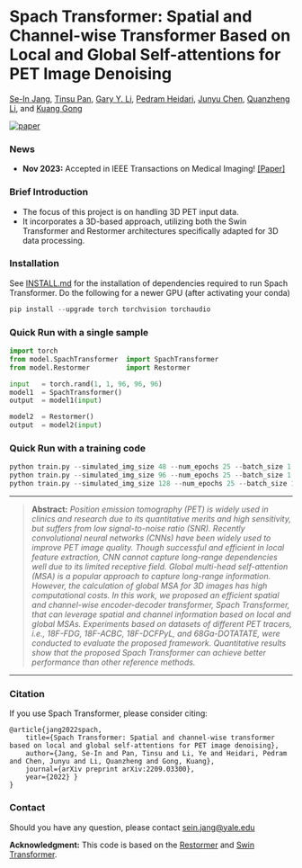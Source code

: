 
# Spach Transformer: Spatial and Channel-wise Transformer Based on Local and Global Self-attentions for PET Image Denoising


[Se-In Jang](https://scholar.google.co.kr/citations?user=I7zRmqkAAAAJ&hl=en), [Tinsu Pan](https://faculty.mdanderson.org/profiles/tinsu_pan.html), [Gary Y. Li](https://scholar.google.com/citations?user=Zy1GPkUAAAAJ&hl=en), [Pedram Heidari](https://scholar.google.com/citations?hl=en&user=V9faymoAAAAJ&view_op=list_works&sortby=pubdate), [Junyu Chen](https://scholar.google.com/citations?hl=en&user=9jIpgScAAAAJ&view_op=list_works&sortby=pubdate), [Quanzheng Li](https://scholar.google.com/citations?hl=en&user=MHq2z7oAAAAJ), and [Kuang Gong](https://scholar.google.com/citations?user=zc6kc4kAAAAJ&hl=en)

[![paper](https://img.shields.io/badge/arXiv-Paper-<COLOR>.svg)](https://arxiv.org/abs/2209.03300)

### News 
- **Nov 2023:** Accepted in IEEE Transactions on Medical Imaging! [[Paper]](https://ieeexplore.ieee.org/document/10327759)

### Brief Introduction
- The focus of this project is on handling 3D PET input data.
- It incorporates a 3D-based approach, utilizing both the Swin Transformer and Restormer architectures specifically adapted for 3D data processing.


### Installation

See [INSTALL.md](INSTALL.md) for the installation of dependencies required to run Spach Transformer.
Do the following for a newer GPU (after activating your conda)
```python
pip install --upgrade torch torchvision torchaudio
```




### Quick Run with a single sample
```python
import torch
from model.SpachTransformer  import SpachTransformer
from model.Restormer         import Restormer

input   = torch.rand(1, 1, 96, 96, 96)
model1  = SpachTransformer()
output  = model1(input)

model2  = Restormer()
output  = model2(input)
```

### Quick Run with a training code
```python
python train.py --simulated_img_size 48 --num_epochs 25 --batch_size 1 --learning_rate 0.0001 # if your input is about 48
python train.py --simulated_img_size 96 --num_epochs 25 --batch_size 1 --learning_rate 0.0001 # if your input is about 96
python train.py --simulated_img_size 128 --num_epochs 25 --batch_size 1 --learning_rate 0.0001 # if your input is about 128
```

<hr />

> **Abstract:** *Position emission tomography (PET) is widely used in clinics and research due to its quantitative merits and high sensitivity, but suffers from low signal-to-noise ratio (SNR). Recently convolutional neural networks (CNNs) have been widely used to improve PET image quality. Though successful and efficient in local feature extraction, CNN cannot capture long-range dependencies well due to its limited receptive field. Global multi-head self-attention (MSA) is a popular approach to capture long-range information. However, the calculation of global MSA for 3D images has high computational costs. In this work, we proposed an efficient spatial and channel-wise encoder-decoder transformer, Spach Transformer, that can leverage spatial and channel information based on local and global MSAs. Experiments based on datasets of different PET tracers, i.e., 18F-FDG, 18F-ACBC, 18F-DCFPyL, and 68Ga-DOTATATE, were conducted to evaluate the proposed framework. Quantitative results show that the proposed Spach Transformer can achieve better performance than other reference methods.* 
<hr />



### Citation
If you use Spach Transformer, please consider citing:

    @article{jang2022spach, 
        title={Spach Transformer: Spatial and channel-wise transformer based on local and global self-attentions for PET image denoising}, 
        author={Jang, Se-In and Pan, Tinsu and Li, Ye and Heidari, Pedram and Chen, Junyu and Li, Quanzheng and Gong, Kuang}, 
        journal={arXiv preprint arXiv:2209.03300}, 
        year={2022} }
    }


### Contact
Should you have any question, please contact sein.jang@yale.edu


**Acknowledgment:** This code is based on the [Restormer](https://github.com/swz30/Restormer) and [Swin Transformer](https://github.com/microsoft/Swin-Transformer).
